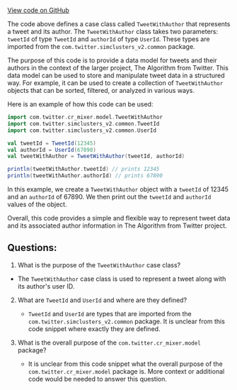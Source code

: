 [View code on GitHub](https://github.com/misbahsy/the-algorithm/cr-mixer/server/src/main/scala/com/twitter/cr_mixer/model/TweetWithAuthor.scala)

The code above defines a case class called `TweetWithAuthor` that represents a tweet and its author. The `TweetWithAuthor` class takes two parameters: `tweetId` of type `TweetId` and `authorId` of type `UserId`. These types are imported from the `com.twitter.simclusters_v2.common` package.

The purpose of this code is to provide a data model for tweets and their authors in the context of the larger project, The Algorithm from Twitter. This data model can be used to store and manipulate tweet data in a structured way. For example, it can be used to create a collection of `TweetWithAuthor` objects that can be sorted, filtered, or analyzed in various ways.

Here is an example of how this code can be used:

```scala
import com.twitter.cr_mixer.model.TweetWithAuthor
import com.twitter.simclusters_v2.common.TweetId
import com.twitter.simclusters_v2.common.UserId

val tweetId = TweetId(12345)
val authorId = UserId(67890)
val tweetWithAuthor = TweetWithAuthor(tweetId, authorId)

println(tweetWithAuthor.tweetId) // prints 12345
println(tweetWithAuthor.authorId) // prints 67890
```

In this example, we create a `TweetWithAuthor` object with a `tweetId` of 12345 and an `authorId` of 67890. We then print out the `tweetId` and `authorId` values of the object.

Overall, this code provides a simple and flexible way to represent tweet data and its associated author information in The Algorithm from Twitter project.
## Questions: 
 1. What is the purpose of the `TweetWithAuthor` case class?
   - The `TweetWithAuthor` case class is used to represent a tweet along with its author's user ID.

2. What are `TweetId` and `UserId` and where are they defined?
   - `TweetId` and `UserId` are types that are imported from the `com.twitter.simclusters_v2.common` package. It is unclear from this code snippet where exactly they are defined.

3. What is the overall purpose of the `com.twitter.cr_mixer.model` package?
   - It is unclear from this code snippet what the overall purpose of the `com.twitter.cr_mixer.model` package is. More context or additional code would be needed to answer this question.